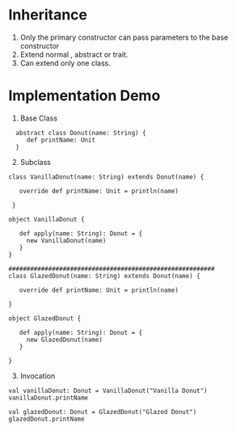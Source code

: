 # Inheritance
1. Only the primary constructor can pass parameters to the base constructor
2. Extend normal , abstract or trait.
3. Can extend only one class.

# Implementation Demo 
1. Base Class
  ```$xslt
    abstract class Donut(name: String) {
       def printName: Unit
    }

  ```
2. Subclass 
  ```$xslt
  class VanillaDonut(name: String) extends Donut(name) {
  
     override def printName: Unit = println(name)
  
   }
  
  object VanillaDonut {
  
     def apply(name: String): Donut = {
       new VanillaDonut(name)
     }
  }

  #########################################################
  class GlazedDonut(name: String) extends Donut(name) {
  
     override def printName: Unit = println(name)
  
  }
  
  object GlazedDonut {
  
     def apply(name: String): Donut = {
       new GlazedDonut(name)
     }
  
  }
  ```
3. Invocation 
  ```$xslt
  val vanillaDonut: Donut = VanillaDonut("Vanilla Donut")
  vanillaDonut.printName
  
  val glazedDonut: Donut = GlazedDonut("Glazed Donut")
  glazedDonut.printName

  ```